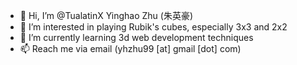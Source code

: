 - 👋 Hi, I’m @TualatinX Yinghao Zhu (朱英豪)
- 👀 I’m interested in playing Rubik's cubes, especially 3x3 and 2x2
- 🌱 I’m currently learning 3d web development techniques
- 📫 Reach me via email (yhzhu99 [at] gmail [dot] com)

<!---
TualatinX/TualatinX is a ✨ special ✨ repository because its `README.md` (this file) appears on your GitHub profile.
You can click the Preview link to take a look at your changes.
--->
